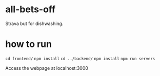 # all-bets-off
Strava but for dishwashing.

# how to run
`cd frontend/`
`npm install`
`cd ../backend/`
`npm install`
`npm run servers`

Access the webpage at localhost:3000
